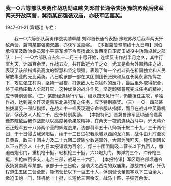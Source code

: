 ### 我一○六等部队英勇作战功勋卓越  刘邓首长通令表扬  豫皖苏敌后我军两天歼敌两营，冀南某部强袭双庙，亦获军区嘉奖。

1947-01-21
第1版()
专栏：

　　我一○六等部队英勇作战功勋卓越
    刘邓首长通令表扬
    豫皖苏敌后我军两天歼敌两营，冀南某部强袭双庙，亦获军区嘉奖。
    【本报冀鲁豫前线十九日电】刘伯承将军及政治委员邓小平将军顷下令表扬此次鲁西南自卫反击战役中功勋卓越之部队：（一）一○六部队自去年十二月三十号开始，连续反击作战半月之久，其中行军九天，计四百余里，作战五次，共歼敌近六千之众。尤其是鱼台外围杨庄之战，表现了该部指挥员高度的智慧和坚定顽强，表现了每一个战斗员在祖国独立和人民解放事业的无比英勇。八日晚该部一部在某团副团长张庆和及连长吴永富指挥之下，攻进张庄村内，坚持一昼夜，打退敌人七次猛烈的反扑，最后里外取得配合，终于把杨庄敌人全部歼灭，这种优良的战斗作风，坚定顽强誓死完成任务的精神，应予特别褒奖。（二）某部经连续行军后，继以四天急行军，仍能担任主攻，单独作战，达到完全歼灭定陶东北进犯军之任务，应予特别嘉奖。（三）一○一四部某旅拨属另一部队指挥，在战斗中一样表现遵守命令服从指挥，而且在战斗中英勇机智，俘获敌人人枪二千，应予特别奖励。
    【本报特讯】晋冀鲁豫军区顷通令嘉奖豫苏皖敌后我作战部队以高度英勇果敢精神，在两天一夜的连续战斗中，歼灭蒋介石正规军五十八师两个营的辉煌战果。该部蒋军五十八师新十旅二十九、三十两个团，于十日侵占我涡阳后，续于十三日进犯我永城以西的龙兴集，战斗由九时至次日黄昏，敌三十团主力及二十九团二营除少数逃窜外，大部为我歼灭，毙伤副团长以下五百余人（十九日本报讯误为百余），俘三十团团副及二营长以下九百人，缴迫击炮七门，重机枪十挺，轻机枪三十挺，六○炮九门，掷弹筒三个，冲锋枪三挺，步枪四百多支，电台三部，战马三十六匹。
    【本报特讯】军区司令部顷通令表扬冀南我军某部。该部于十三日晚，强袭大名西南的双庙集，激战四小时，歼伪程道生五团二营全部，毙伤营长以下一百五十人，俘副营长董振宇以下三百余人，缴迫击炮一门，轻机枪一十挺，长短枪三百余支，战马十匹，子弹万余发。
